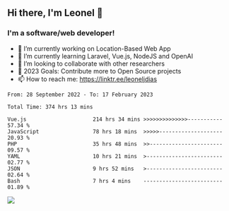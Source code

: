 ## Hi there, I'm Leonel 👋

### I'm a software/web developer!
- 🔭 I’m currently working on Location-Based Web App
- 🌱 I’m currently learning Laravel, Vue.js, NodeJS and OpenAI
- 👯 I’m looking to collaborate with other researchers
- 🥅 2023 Goals: Contribute more to Open Source projects
- 📫 How to reach me: https://linktr.ee/leoneljdias

<!--START_SECTION:waka-->

```text
From: 28 September 2022 - To: 17 February 2023

Total Time: 374 hrs 13 mins

Vue.js                     214 hrs 34 mins >>>>>>>>>>>>>>-----------   57.34 %
JavaScript                 78 hrs 18 mins  >>>>>--------------------   20.93 %
PHP                        35 hrs 48 mins  >>-----------------------   09.57 %
YAML                       10 hrs 21 mins  >------------------------   02.77 %
JSON                       9 hrs 52 mins   >------------------------   02.64 %
Bash                       7 hrs 4 mins    -------------------------   01.89 %
```

<!--END_SECTION:waka-->

![](https://komarev.com/ghpvc/?username=leoneljdias&color=blue&style=flat-square)
